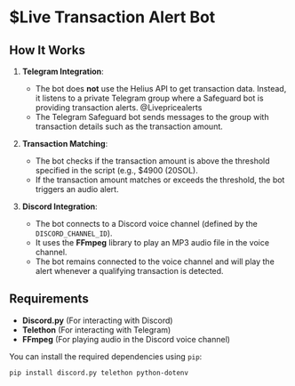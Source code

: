 # $Live Transaction Alert Bot

## How It Works

1. **Telegram Integration**:
   - The bot does **not** use the Helius API to get transaction data. Instead, it listens to a private Telegram group where a Safeguard bot is providing transaction alerts. @Livepricealerts
   - The Telegram Safeguard bot sends messages to the group with transaction details such as the transaction amount.

2. **Transaction Matching**:
   - The bot checks if the transaction amount is above the threshold specified in the script (e.g., $4900 (20SOL).
   - If the transaction amount matches or exceeds the threshold, the bot triggers an audio alert.

3. **Discord Integration**:
   - The bot connects to a Discord voice channel (defined by the `DISCORD_CHANNEL_ID`).
   - It uses the **FFmpeg** library to play an MP3 audio file in the voice channel.
   - The bot remains connected to the voice channel and will play the alert whenever a qualifying transaction is detected.

## Requirements

- **Discord.py** (For interacting with Discord)
- **Telethon** (For interacting with Telegram)
- **FFmpeg** (For playing audio in the Discord voice channel)

You can install the required dependencies using `pip`:

```bash
pip install discord.py telethon python-dotenv
